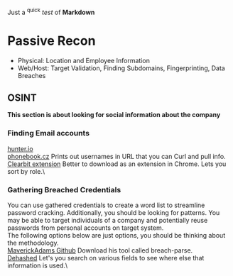 Just a <sup>quick</sup> *test* of **Markdown**

# Passive Recon
- Physical: Location and Employee Information
- Web/Host: Target Validation, Finding Subdomains, Fingerprinting, Data Breaches

## OSINT
**This section is about looking for social information about the company**

### Finding Email accounts
[hunter.io](https://hunter.io)\
[phonebook.cz](https://phonebook.cz) Prints out usernames in URL that you can Curl and pull info.\
[Clearbit extension](https://clearbit.com/) Better to download as an extension in Chrome. Lets you sort by role.\

### Gathering Breached Credentials
You can use gathered credentials to create a word list to streamline password cracking. Additionally, you should be looking for patterns. You may be able to target individuals of a company and potentially reuse passwords from personal accounts on target system.\
The following options below are just options, you should be thinking about the methodology.\
[MaverickAdams Github](https://github.com/hmaverickadams) Download his tool called breach-parse.\
[Dehashed](https://dehashed.com/login) Let's you search on various fields to see where else that information is used.\


